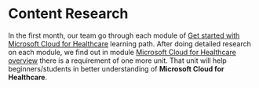 # Content Research

In the first month, our team go through each module of [Get started with Microsoft Cloud for Healthcare](https://learn.microsoft.com/en-us/training/paths/healthcare-in-a-day/) learning path. After doing detailed research on each module, we find out in module [Microsoft Cloud for Healthcare overview](https://learn.microsoft.com/en-us/training/modules/healthcare-overview/?ns-enrollment-type=learningpath&ns-enrollment-id=learn-bizapps.healthcare-in-a-day) there is a requirement of one more unit. That unit will help beginners/students in better understanding of **Microsoft Cloud for Healthcare**.

